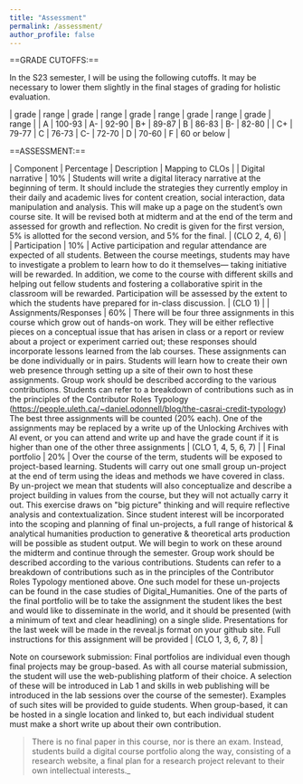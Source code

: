 ```yaml
---
title: "Assessment"
permalink: /assessment/
author_profile: false
---
```


==GRADE CUTOFFS:== 

In the S23 semester, I will be using the following cutoffs. It may be necessary to lower them slightly in the final stages of grading for holistic evaluation. 

| grade | range | grade | range | grade | range | grade | range | grade | range |
| A | 100-93 | A- | 92-90 | B+ | 89-87 | B | 86-83 | B- | 82-80 |
| C+ | 79-77 | C | 76-73 | C- | 72-70 | D | 70-60 | F | 60 or below |


==ASSESSMENT:==

| Component | Percentage | Description | Mapping to CLOs | 
| Digital narrative | 10% | Students will write a digital literacy narrative at the beginning of term. It should include the strategies they currently employ in their daily and academic lives for content creation, social interaction, data manipulation and analysis. This will make up a page on the student’s own course site. It will be revised both at midterm and at the end of the term and assessed for growth and reflection. No credit is given for the first version, 5% is allotted for the second version, and 5% for the final. | (CLO 2, 4, 6) |  
| Participation | 10% | Active participation and regular attendance are expected of all students. Between the course meetings, students may have to investigate a problem to learn how to do it themselves— taking initiative will be rewarded. In addition, we come to the course with different skills and helping out fellow students and fostering a collaborative spirit in the classroom will be rewarded. Participation will be assessed by the extent to which the students have prepared for in-class discussion. | (CLO 1) |
| Assignments/Responses | 60% | There will be four three assignments in this course which grow out of hands-on work. They will be either reflective pieces on a conceptual issue that has arisen in class or a report or review about a project or experiment carried out; these responses should incorporate lessons learned from the lab courses. These assignments can be done individually or in pairs. Students will learn how to create their own web presence through setting up a site of their own to host these assignments. Group work should be described according to the various contributions. Students can refer to a breakdown of contributions such as in the principles of the Contributor Roles Typology (https://people.uleth.ca/~daniel.odonnell/blog/the-casrai-credit-typology) The best three assignments will be counted (20% each). One of the assignments may be replaced by a write up of the Unlocking Archives with AI event, or you can attend and write up and have the grade count if it is higher than one of the other three assignments | (CLO 1, 4, 5, 6, 7) |
| Final portfolio | 20% | Over the course of the term, students will be exposed to project-based learning. Students will carry out one small group un-project at the end of term using the ideas and methods we have covered in class. By un-project we mean that students will also conceptualize and describe a project building in values from the course, but they will not actually carry it out. This exercise draws on "big picture" thinking and will require reflective analysis and contextualization. Since student interest will be incorporated into the scoping and planning of final un-projects, a full range of historical & analytical humanities production to generative & theoretical arts production will be possible as student output. We will begin to work on these around the midterm and continue through the semester. Group work should be described according to the various contributions. Students can refer to a breakdown of contributions such as in the principles of the Contributor Roles Typology mentioned above. One such model for these un-projects can be found in the case studies of Digital_Humanities.  One of the parts of the final portfolio will be to take the assignment the student likes the best and would like to disseminate in the world, and it should be presented (with a minimum of text and clear headlining) on a single slide. Presentations for the last week will be made in the reveal.js format on your github site. Full instructions for this assignment will be provided | (CLO 1, 3, 6, 7, 8) |

Note on coursework submission: Final portfolios are individual even though final projects may be group-based. As with all course material submission, the student will use the web-publishing platform of their choice. A selection of these will be introduced in Lab 1 and skills in web publishing will be introduced in the lab sessions over the course of the semester). Examples of such sites will be provided to guide students. When group-based, it can be hosted in a single location and linked to, but each individual student must make a short write up about their own contribution.


> There is no final paper in this course, nor is there an exam.  Instead, students build a digital course portfolio along the way, consisting of a research website, a final plan for a research project relevant to their own intellectual interests._ 